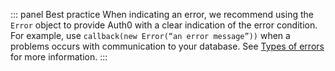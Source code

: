 ::: panel Best practice 
When indicating an error, we recommend using the `Error` object to provide Auth0 with a clear indication of the error condition. For example, use `callback(new Error(“an error message”))` when a problems occurs with communication to your database. See [Types of errors](/connections/database/custom-db/error-handling#types-of-errors) for more information.
:::
